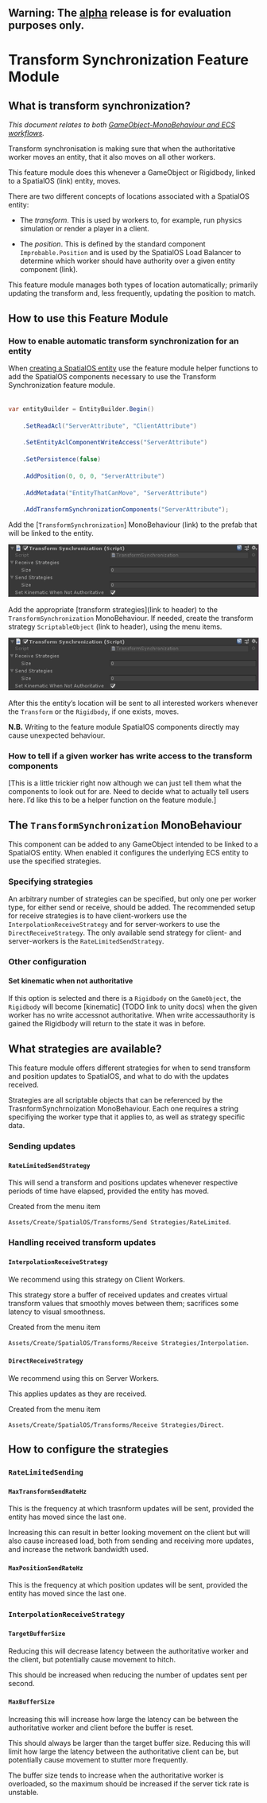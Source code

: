 **Warning:** The [alpha](https://docs.improbable.io/reference/latest/shared/release-policy#maturity-stages) release is for evaluation purposes only.
-----
[//]: # (Doc of docs reference 35)
[//]: # (TODO - tech writer review - doc 35)
[//]: # (TODO - Add links as noted - doc 35)
# Transform Synchronization Feature Module

## What is transform synchronization?
_This document relates to both [GameObject-MonoBehaviour and ECS workflows](../intro-workflows-spos-entities.md)._

Transform synchronisation is making sure that when the authoritative worker moves an entity, that it also moves on all other workers.

This feature module does this whenever a GameObject or Rigidbody, linked to a SpatialOS (link) entity, moves.

There are two different concepts of locations associated with a SpatialOS entity:

* The *transform*. This is used by workers to, for example, run physics simulation or render a player in a client.

[//]: # (TODO - Add link below to `Improbable.Position`, Load Balancer, as noted - doc 35)
* The *position*. This is defined by the standard component `Improbable.Position`  and is used by the SpatialOS Load Balancer to determine which worker should have authority over a given entity component (link).

This feature module manages both types of location automatically; primarily updating the transform and, less frequently, updating the position to match.

## How to use this Feature Module

### How to enable automatic transform synchronization for an entity
[//]: # (TODO - Add link below to feature module helper function as noted - doc 35)
When [creating a SpatialOS entity]((../gameobject/create-delete-spos-entities.md)) use the feature module helper functions to add the SpatialOS components necessary to use the Transform Synchronization feature module.

```csharp

var entityBuilder = EntityBuilder.Begin()

    .SetReadAcl("ServerAttribute", "ClientAttribute")

    .SetEntityAclComponentWriteAccess("ServerAttribute")

    .SetPersistence(false)

    .AddPosition(0, 0, 0, "ServerAttribute")

    .AddMetadata("EntityThatCanMove", "ServerAttribute")

    .AddTransformSynchronizationComponents("ServerAttribute");

```

Add the [`TransformSynchronization`] MonoBehaviour (link) to the prefab that will be linked to the entity.

![](../../assets/image-transform-feature-module-md-0.png)

Add the appropriate [transform strategies](link to header) to the `TransformSynchronization` MonoBehaviour. If needed, create the transform strategy `ScriptableObject` (link to header), using the menu items.

![](../../assets/image-transform-feature-module-md-0.png)

After this the entity’s location will be sent to all interested workers whenever the `Transform` or the `Rigidbody`, if one exists, moves. 

**N.B.** Writing to the feature module SpatialOS components directly may cause unexpected behaviour.

### How to tell if a given worker has write access to the transform components

[This is a little trickier right now although we can just tell them what the components to look out for are. Need to decide what to actually tell users here. I’d like this to be a helper function on the feature module.]

## The `TransformSynchronization` MonoBehaviour

This component can be added to any GameObject intended to be linked to a SpatialOS entity. When enabled it configures the underlying ECS entity to use the specified strategies.

### Specifying strategies

An arbitrary number of strategies can be specified, but only one per worker type, for either send or receive, should be added. The recommended setup for receive strategies is to have client-workers use the `InterpolationReceiveStrategy` and for server-workers to use the `DirectReceiveStrategy`. The only available send strategy for client- and server-workers is the `RateLimitedSendStrategy`.

### Other configuration

#### Set kinematic when not authoritative

If this option is selected and there is a `Rigidbody` on the `GameObject`, the `Rigidbody` will become [kinematic] (TODO link to unity docs) when the given worker has no write accessnot authoritative. When write accessauthority is gained the Rigidbody will return to the state it was in before. 

## What strategies are available?

This feature module offers different strategies for when to send transform and position updates to SpatialOS, and what to do with the updates received.

Strategies are all scriptable objects that can be referenced by the TrasnformSynchrnoization MonoBehaviour. Each one requires a string specifiying the worker type that it applies to, as well as strategy specific data.

### Sending updates

#### `RateLimitedSendStrategy`

This will send a transform and positions updates whenever respective periods of time have elapsed, provided the entity has moved.

Created from the menu item

`Assets/Create/SpatialOS/Transforms/Send Strategies/RateLimited`.

### Handling received transform updates

#### `InterpolationReceiveStrategy`

We recommend using this strategy on Client Workers.

This strategy store a buffer of received updates and creates virtual transform values that smoothly moves between them; sacrifices some latency to visual smoothness.

Created from the menu item

`Assets/Create/SpatialOS/Transforms/Receive Strategies/Interpolation`.

#### `DirectReceiveStrategy`

We recommend using this on Server Workers.

This applies updates as they are received.

Created from the menu item

`Assets/Create/SpatialOS/Transforms/Receive Strategies/Direct`.

## How to configure the strategies

### `RateLimitedSending`

#### `MaxTransformSendRateHz`

This is the frequency at which trasnform updates will be sent, provided the entity has moved since the last one.

Increasing this can result in better looking movement on the client but will also cause increased load, both from sending and receiving more updates, and increase the network bandwidth used.

#### `MaxPositionSendRateHz`

This is the frequency at which position updates will be sent, provided the entity has moved since the last one.

### `InterpolationReceiveStrategy`

#### `TargetBufferSize`

Reducing this will decrease latency between the authoritative worker and the client, but potentially cause movement to hitch. 

This should be increased when reducing the number of updates sent per second.

#### `MaxBufferSize`

Increasing this will increase how large the latency can be between the authoritative worker and client before the buffer is reset.

This should always be larger than the target buffer size. Reducing this will limit how large the latency between the authoritative client can be, but potentially cause movement to stutter more frequently.

The buffer size tends to increase when the authoritative worker is overloaded, so the maximum should be increased if the server tick rate is unstable.

